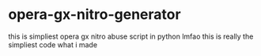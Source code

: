 # opera-gx-nitro-generator
this is simpliest opera gx nitro abuse script in python lmfao
this is really the simpliest code what i made

